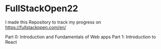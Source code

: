 # FullStackOpen22
I made this Repository to track my progress on https://fullstackopen.com/en/ 

Part 0: Introduction and Fundamentals of Web apps
Part 1:  Introduction to React